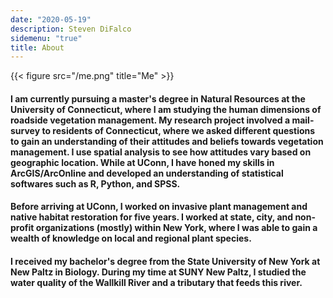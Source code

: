 ```yaml
---
date: "2020-05-19"
description: Steven DiFalco
sidemenu: "true"
title: About
---
```


{{< figure src="/me.png" title="Me" >}}

#### I am currently pursuing a master's degree in Natural Resources at the University of Connecticut, where I am studying the human dimensions of roadside vegetation management. My research project involved a mail-survey to residents of Connecticut, where we asked different questions to gain an understanding of their attitudes and beliefs towards vegetation management. I use spatial analysis to see how attitudes vary based on geographic location. While at UConn, I have honed my skills in ArcGIS/ArcOnline and developed an understanding of statistical softwares such as R, Python, and SPSS.  
#### Before arriving at UConn, I worked on invasive plant management and native habitat restoration for five years. I worked at state, city, and non-profit organizations (mostly) within New York, where I was able to gain a wealth of knowledge on local and regional plant species.  

#### I received my bachelor's degree from the State University of New York at New Paltz in Biology. During my time at SUNY New Paltz, I studied the water quality of the Wallkill River and a tributary that feeds this river. 
